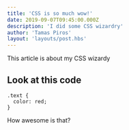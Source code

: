 ```yaml
---
title: 'CSS is so much wow!'
date: 2019-09-07T09:45:00.000Z
description: 'I did some CSS wizardry'
author: 'Tamas Piros'
layout: 'layouts/post.hbs'
---
```

This article is about my CSS wizardy

## Look at this code


```
.text {
  color: red;
}
```

How awesome is that?